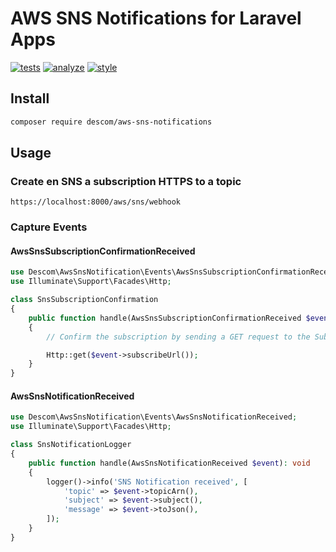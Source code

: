 # AWS SNS Notifications for Laravel Apps

[![tests](https://github.com/descom-es/aws-sns-notifications/actions/workflows/tests.yml/badge.svg)](https://github.com/descom-es/aws-sns-notifications/actions/workflows/tests.yml)
[![analyze](https://github.com/descom-es/aws-sns-notifications/actions/workflows/analyze.yml/badge.svg)](https://github.com/descom-es/aws-sns-notifications/actions/workflows/analyze.yml)
[![style](https://github.com/descom-es/aws-sns-notifications/actions/workflows/style_fix.yml/badge.svg)](https://github.com/descom-es/aws-sns-notifications/actions/workflows/style_fix.yml)

## Install

```bash
composer require descom/aws-sns-notifications
```

## Usage

### Create en SNS a subscription HTTPS to a topic

`https://localhost:8000/aws/sns/webhook`

### Capture Events

#### AwsSnsSubscriptionConfirmationReceived

```php
use Descom\AwsSnsNotification\Events\AwsSnsSubscriptionConfirmationReceived;
use Illuminate\Support\Facades\Http;

class SnsSubscriptionConfirmation
{
    public function handle(AwsSnsSubscriptionConfirmationReceived $event): void
    {
        // Confirm the subscription by sending a GET request to the SubscribeURL

        Http::get($event->subscribeUrl());
    }
}
```

#### AwsSnsNotificationReceived

```php
use Descom\AwsSnsNotification\Events\AwsSnsNotificationReceived;
use Illuminate\Support\Facades\Http;

class SnsNotificationLogger
{
    public function handle(AwsSnsNotificationReceived $event): void
    {
        logger()->info('SNS Notification received', [
            'topic' => $event->topicArn(),
            'subject' => $event->subject(),
            'message' => $event->toJson(),
        ]);
    }
}
```
